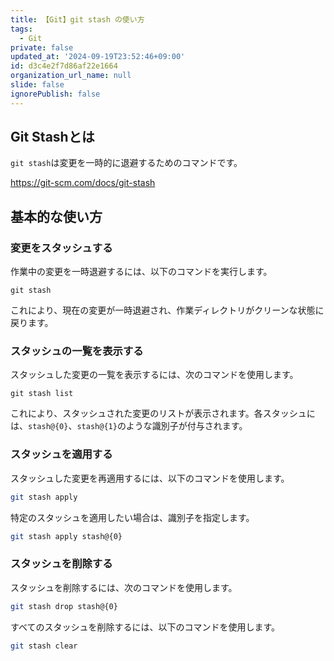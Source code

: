 ```yaml
---
title: 【Git】git stash の使い方
tags:
  - Git
private: false
updated_at: '2024-09-19T23:52:46+09:00'
id: d3c4e2f7d86af22e1664
organization_url_name: null
slide: false
ignorePublish: false
---
```

## Git Stashとは

`git stash`は変更を一時的に退避するためのコマンドです。

https://git-scm.com/docs/git-stash

## 基本的な使い方

### 変更をスタッシュする

作業中の変更を一時退避するには、以下のコマンドを実行します。

```terminal
git stash
```

これにより、現在の変更が一時退避され、作業ディレクトリがクリーンな状態に戻ります。

### スタッシュの一覧を表示する

スタッシュした変更の一覧を表示するには、次のコマンドを使用します。

```terminal
git stash list
```

これにより、スタッシュされた変更のリストが表示されます。各スタッシュには、`stash@{0}`、`stash@{1}`のような識別子が付与されます。

### スタッシュを適用する

スタッシュした変更を再適用するには、以下のコマンドを使用します。

```bash
git stash apply
```

特定のスタッシュを適用したい場合は、識別子を指定します。

```bash
git stash apply stash@{0}
```

### スタッシュを削除する

スタッシュを削除するには、次のコマンドを使用します。

```bash
git stash drop stash@{0}
```

すべてのスタッシュを削除するには、以下のコマンドを使用します。

```bash
git stash clear
```
